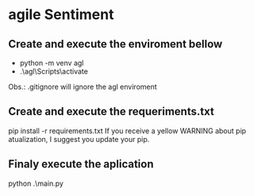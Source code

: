 # agile Sentiment

## Create and execute the enviroment bellow <br>
- python -m venv agl <br>
- .\agl\Scripts\activate <br>

Obs.: .gitignore will ignore the agl enviroment

## Create and execute the requeriments.txt <br>
pip install -r requirements.txt
If you receive a yellow WARNING about pip atualization, I suggest you update your pip.

## Finaly execute the aplication
python .\main.py
